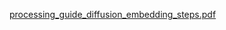 [processing_guide_diffusion_embedding_steps.pdf](https://github.com/romybeaute/hypnomed/files/9601240/processing_guide_diffusion_embedding_steps.pdf)
